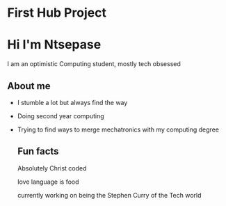 # First Hub Project
# Hi I'm Ntsepase

I am an optimistic Computing student, mostly tech obsessed

## About me
- I stumble a lot but always find the way
- Doing second year computing
- Trying to find ways to merge mechatronics with my computing degree


  ## Fun facts
  Absolutely Christ coded

  love language is food
  
  currently working on being the Stephen Curry of  the Tech world
